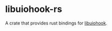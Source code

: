 # libuiohook-rs

A crate that provides rust bindings for [libuiohook](https://github.com/kwhat/libuiohook).
